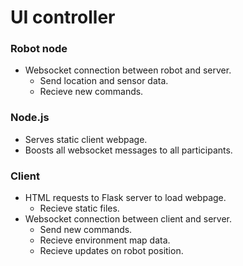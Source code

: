 # UI controller

### Robot node
- Websocket connection between robot and server.
    - Send location and sensor data.
    - Recieve new commands.

### Node.js
- Serves static client webpage.
- Boosts all websocket messages to all participants.

### Client
- HTML requests to Flask server to load webpage.
    - Recieve static files.
- Websocket connection between client and server.
    - Send new commands.
    - Recieve environment map data.
    - Recieve updates on robot position.
